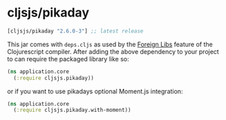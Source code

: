 # cljsjs/pikaday

[](dependency)
```clojure
[cljsjs/pikaday "2.6.0-3"] ;; latest release
```
[](/dependency)

This jar comes with `deps.cljs` as used by the [Foreign Libs][flibs] feature
of the Clojurescript compiler. After adding the above dependency to your project
to can require the packaged library like so:

```clojure
(ns application.core
  (:require cljsjs.pikaday))
```

or if you want to use pikadays optional Moment.js integration:

```clojure
(ns application.core
  (:require cljsjs.pikaday.with-moment))
```

[flibs]: https://github.com/clojure/clojurescript/wiki/Foreign-Dependencies

